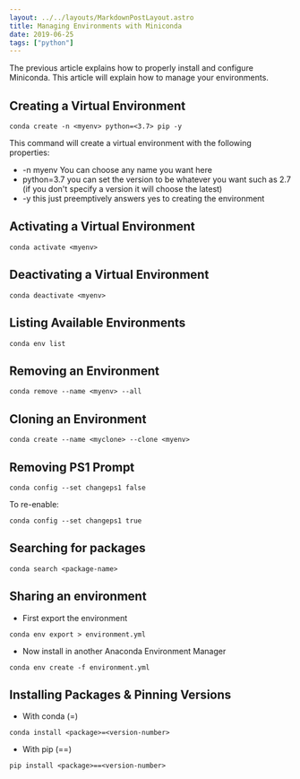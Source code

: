 ```yaml
---
layout: ../../layouts/MarkdownPostLayout.astro
title: Managing Environments with Miniconda 
date: 2019-06-25
tags: ["python"]
---
```


The previous article explains how to properly install and configure Miniconda. This article will explain how to manage your environments.

## Creating a Virtual Environment

```
conda create -n <myenv> python=<3.7> pip -y
```

This command will create a virtual environment with the following properties:

- -n myenv You can choose any name you want here
- python=3.7 you can set the version to be whatever you want such as 2.7 (if you don't specify a version it will choose the latest)
- -y this just preemptively answers yes to creating the environment

## Activating a Virtual Environment

```
conda activate <myenv>
```

## Deactivating a Virtual Environment

```
conda deactivate <myenv>
```

## Listing Available Environments

```
conda env list
```

## Removing an Environment

```
conda remove --name <myenv> --all
```

## Cloning an Environment

```
conda create --name <myclone> --clone <myenv>
```

## Removing PS1 Prompt

```
conda config --set changeps1 false
```

To re-enable:

```
conda config --set changeps1 true
```

## Searching for packages

```
conda search <package-name>
```

## Sharing an environment

- First export the environment

```
conda env export > environment.yml
```

- Now install in another Anaconda Environment Manager

```
conda env create -f environment.yml
```

## Installing Packages & Pinning Versions

- With conda (=)

```
conda install <package>=<version-number>
```

- With pip (==)

```
pip install <package>==<version-number>
```
